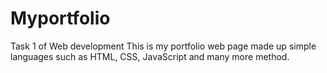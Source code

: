 # Myportfolio
Task 1 of Web development 
This is my portfolio web page made up simple languages such as HTML, CSS, JavaScript and many more method.
